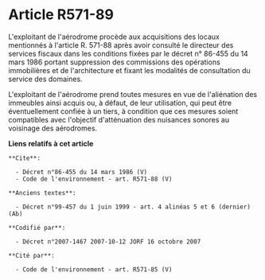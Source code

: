 # Article R571-89

L'exploitant de l'aérodrome procède aux acquisitions des locaux mentionnés à l'article R. 571-88 après avoir consulté le
directeur des services fiscaux dans les conditions fixées par le décret n° 86-455 du 14 mars 1986 portant suppression des
commissions des opérations immobilières et de l'architecture et fixant les modalités de consultation du service des
domaines. 

L'exploitant de l'aérodrome prend toutes mesures en vue de l'aliénation des immeubles ainsi acquis ou, à défaut, de leur
utilisation, qui peut être éventuellement confiée à un tiers, à condition que ces mesures soient compatibles avec l'objectif
d'atténuation des nuisances sonores au voisinage des aérodromes.

**Liens relatifs à cet article**

	**Cite**:

	  - Décret n°86-455 du 14 mars 1986 (V)
	  - Code de l'environnement - art. R571-88 (V)

	**Anciens textes**:

	  - Décret n°99-457 du 1 juin 1999 - art. 4 alinéas 5 et 6 (dernier) (Ab)

	**Codifié par**:

	  - Décret n°2007-1467 2007-10-12 JORF 16 octobre 2007

	**Cité par**:

	  - Code de l'environnement - art. R571-85 (V)
